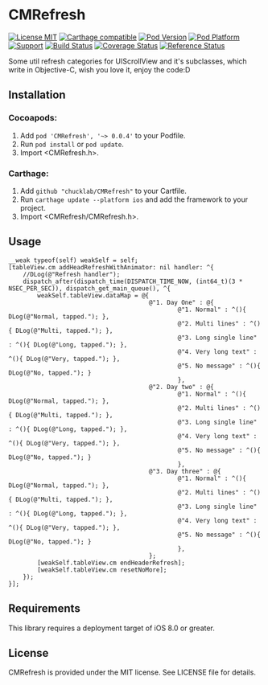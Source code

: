 # CMRefresh

[![License MIT](https://img.shields.io/badge/license-MIT-green.svg?style=flat)](https://raw.githubusercontent.com/chucklab/CMRefresh/master/LICENSE)
[![Carthage compatible](https://img.shields.io/badge/Carthage-compatible-4BC51D.svg?style=flat)](https://github.com/Carthage/Carthage)
[![Pod Version](https://img.shields.io/cocoapods/v/CMRefresh.svg?style=flat)](https://cocoapods.org/pods/CMRefresh)
[![Pod Platform](https://img.shields.io/cocoapods/p/CMRefresh.svg?style=flat)](https://cocoapods.org/pods/CMRefresh)
[![Support](https://img.shields.io/badge/support-iOS%206%2B%20-blue.svg?style=flat)](https://www.apple.com/nl/ios/)
[![Build Status](https://img.shields.io/travis/chucklab/CMRefresh/master.svg?style=flat)](https://travis-ci.org/chucklab/CMRefresh)
[![Coverage Status](https://codecov.io/github/chucklab/CMRefresh/coverage.svg?branch=master)](https://codecov.io/github/chucklab/CMRefresh?branch=master)
[![Reference Status](https://www.versioneye.com/objective-c/CMRefresh/reference_badge.svg?style=flat)](https://www.versioneye.com/objective-c/CMRefresh/references)

Some util refresh categories for UIScrollView and it's subclasses, which write in Objective-C, wish you love it, enjoy the code:D

## Installation
### Cocoapods:

1. Add `pod 'CMRefresh', '~> 0.0.4'` to your Podfile.
2. Run `pod install` or `pod update`.
3. Import \<CMRefresh.h\>.

### Carthage:

1. Add `github "chucklab/CMRefresh"` to your Cartfile.
2. Run `carthage update --platform ios` and add the framework to your project.
3. Import \<CMRefresh/CMRefresh.h\>.

## Usage

```objc
__weak typeof(self) weakSelf = self;
[tableView.cm addHeadRefreshWithAnimator: nil handler: ^{
    //DLog(@"Refresh handler");
    dispatch_after(dispatch_time(DISPATCH_TIME_NOW, (int64_t)(3 * NSEC_PER_SEC)), dispatch_get_main_queue(), ^{
        weakSelf.tableView.dataMap = @{
                                       @"1. Day One" : @{
                                               @"1. Normal" : ^(){ DLog(@"Normal, tapped."); },
                                               @"2. Multi lines" : ^(){ DLog(@"Multi, tapped."); },
                                               @"3. Long single line" : ^(){ DLog(@"Long, tapped."); },
                                               @"4. Very long text" : ^(){ DLog(@"Very, tapped."); },
                                               @"5. No message" : ^(){ DLog(@"No, tapped."); }
                                               },
                                       @"2. Day two" : @{
                                               @"1. Normal" : ^(){ DLog(@"Normal, tapped."); },
                                               @"2. Multi lines" : ^(){ DLog(@"Multi, tapped."); },
                                               @"3. Long single line" : ^(){ DLog(@"Long, tapped."); },
                                               @"4. Very long text" : ^(){ DLog(@"Very, tapped."); },
                                               @"5. No message" : ^(){ DLog(@"No, tapped."); }
                                               },
                                       @"3. Day three" : @{
                                               @"1. Normal" : ^(){ DLog(@"Normal, tapped."); },
                                               @"2. Multi lines" : ^(){ DLog(@"Multi, tapped."); },
                                               @"3. Long single line" : ^(){ DLog(@"Long, tapped."); },
                                               @"4. Very long text" : ^(){ DLog(@"Very, tapped."); },
                                               @"5. No message" : ^(){ DLog(@"No, tapped."); }
                                               },
                                       };
        [weakSelf.tableView.cm endHeaderRefresh];
        [weakSelf.tableView.cm resetNoMore];
    });
}];
```

## Requirements
This library requires a deployment target of iOS 8.0 or greater.

## License
CMRefresh is provided under the MIT license. See LICENSE file for details.

